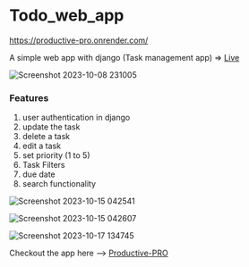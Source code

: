 # Todo_web_app

https://productive-pro.onrender.com/

A simple web app with django (Task management app) => <a href="https://productive-pro.onrender.com/" target= "_blank">Live</a>

![Screenshot 2023-10-08 231005](https://github.com/nidhish17/Todo_web_app/assets/128178835/a22812ed-105b-46ec-b2cb-1df0d15dff7a)

<h3>Features</h3>

  1. user authentication in django<br>
  2. update the task<br>
  3. delete a task<br>
  4. edit a task<br>
  5. set priority (1 to 5)<br>
  6. Task Filters<br>
  7. due date<br>
  8. search functionality

![Screenshot 2023-10-15 042541](https://github.com/nidhish17/Todo_web_app/assets/128178835/d33cd822-067f-446a-a9b7-e6609aa02908)


![Screenshot 2023-10-15 042607](https://github.com/nidhish17/Todo_web_app/assets/128178835/af49578c-c900-41f0-9742-3ab50e0d4dfe)

![Screenshot 2023-10-17 134745](https://github.com/nidhish17/Todo_web_app/assets/128178835/c1816bdb-5534-466d-b9df-03f15b888916)




Checkout the app here --> <a href="https://productive-pro.onrender.com/" target= "_blank">Productive-PRO</a>

